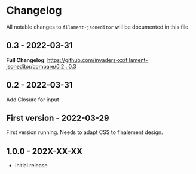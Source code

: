 # Changelog

All notable changes to `filament-jsoneditor` will be documented in this file.

## 0.3 - 2022-03-31

**Full Changelog**: https://github.com/invaders-xx/filament-jsoneditor/compare/0.2...0.3

## 0.2 - 2022-03-31

Add Closure for input

## First version - 2022-03-29

First version running. Needs to adapt CSS to finalement design.

## 1.0.0 - 202X-XX-XX

- initial release
